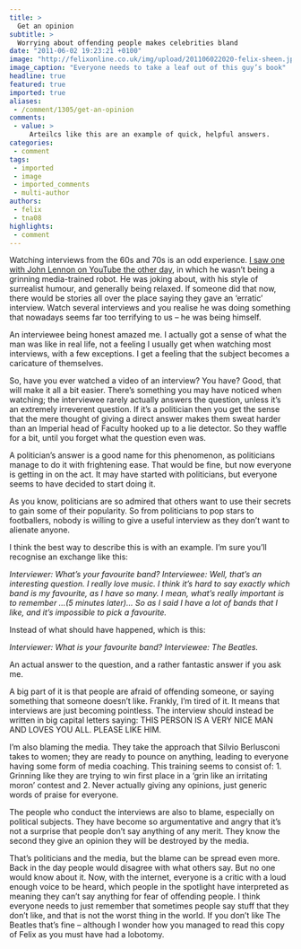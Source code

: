 ```yaml
---
title: >
  Get an opinion
subtitle: >
  Worrying about offending people makes celebrities bland
date: "2011-06-02 19:23:21 +0100"
image: "http://felixonline.co.uk/img/upload/201106022020-felix-sheen.jpeg"
image_caption: "Everyone needs to take a leaf out of this guy’s book"
headline: true
featured: true
imported: true
aliases:
 - /comment/1305/get-an-opinion
comments:
 - value: >
     Arteilcs like this are an example of quick, helpful answers.
categories:
 - comment
tags:
 - imported
 - image
 - imported_comments
 - multi-author
authors:
 - felix
 - tna08
highlights:
 - comment
---
```


Watching interviews from the 60s and 70s is an odd experience. [I saw one with John Lennon on YouTube the other day](http://www.youtube.com/watch?v=FsS-uZUh5_8), in which he wasn’t being a grinning media-trained robot. He was joking about, with his style of surrealist humour, and generally being relaxed. If someone did that now, there would be stories all over the place saying they gave an ‘erratic’ interview. Watch several interviews and you realise he was doing something that nowadays seems far too terrifying to us – he was being himself.

An interviewee being honest amazed me. I actually got a sense of what the man was like in real life, not a feeling I usually get when watching most interviews, with a few exceptions. I get a feeling that the subject becomes a caricature of themselves.

So, have you ever watched a video of an interview? You have? Good, that will make it all a bit easier. There’s something you may have noticed when watching; the interviewee rarely actually answers the question, unless it’s an extremely irreverent question. If it’s a politician then you get the sense that the mere thought of giving a direct answer makes them sweat harder than an Imperial head of Faculty hooked up to a lie detector. So they waffle for a bit, until you forget what the question even was.

A politician’s answer is a good name for this phenomenon, as politicians manage to do it with frightening ease. That would be fine, but now everyone is getting in on the act. It may have started with politicians, but everyone seems to have decided to start doing it.

As you know, politicians are so admired that others want to use their secrets to gain some of their popularity. So from politicians to pop stars to footballers, nobody is willing to give a useful interview as they don’t want to alienate anyone.

I think the best way to describe this is with an example. I’m sure you’ll recognise an exchange like this:

_Interviewer: What’s your favourite band?
 Interviewee: Well, that’s an interesting question. I really love music. I think it’s hard to say exactly which band is my favourite, as I have so many. I mean, what’s really important is to remember …(5 minutes later)… So as I said I have a lot of bands that I like, and it’s impossible to pick a favourite._

Instead of what should have happened, which is this:

_Interviewer: What is your favourite band?
 Interviewee: The Beatles._

An actual answer to the question, and a rather fantastic answer if you ask me.

A big part of it is that people are afraid of offending someone, or saying something that someone doesn’t like. Frankly, I’m tired of it. It means that interviews are just becoming pointless. The interview should instead be written in big capital letters saying: THIS PERSON IS A VERY NICE MAN AND LOVES YOU ALL. PLEASE LIKE HIM.

I’m also blaming the media. They take the approach that Silvio Berlusconi takes to women; they are ready to pounce on anything, leading to everyone having some form of media coaching. This training seems to consist of: 1. Grinning like they are trying to win first place in a ‘grin like an irritating moron’ contest and 2. Never actually giving any opinions, just generic words of praise for everyone.

The people who conduct the interviews are also to blame, especially on political subjects. They have become so argumentative and angry that it’s not a surprise that people don’t say anything of any merit. They know the second they give an opinion they will be destroyed by the media.

That’s politicians and the media, but the blame can be spread even more. Back in the day people would disagree with what others say. But no one would know about it. Now, with the internet, everyone is a critic with a loud enough voice to be heard, which people in the spotlight have interpreted as meaning they can’t say anything for fear of offending people. I think everyone needs to just remember that sometimes people say stuff that they don’t like, and that is not the worst thing in the world. If you don’t like The Beatles that’s fine – although I wonder how you managed to read this copy of Felix as you must have had a lobotomy.

